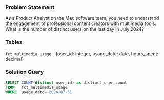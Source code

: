 ### Problem Statement

As a Product Analyst on the Mac software team, you need to understand the engagement of professional content creators with multimedia tools. What is the number of distinct users on the last day in July 2024?


### Tables

`fct_multimedia_usage` - (user_id: integer, usage_date: date, hours_spent: decimal)


### Solution Query

```sql
SELECT COUNT(distinct user_id) as distinct_user_count
FROM   fct_multimedia_usage
WHERE  usage_date='2024-07-31'
```